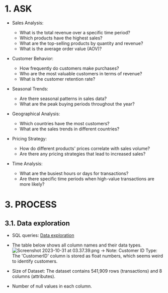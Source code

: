 # 1. ASK 
- Sales Analysis:

  - What is the total revenue over a specific time period?
  - Which products have the highest sales?
  - What are the top-selling products by quantity and revenue?
  - What is the average order value (AOV)?

- Customer Behavior:

  - How frequently do customers make purchases?
  - Who are the most valuable customers in terms of revenue?
  - What is the customer retention rate?

- Seasonal Trends:

  - Are there seasonal patterns in sales data?
  - What are the peak buying periods throughout the year?

- Geographical Analysis:

  - Which countries have the most customers?
  - What are the sales trends in different countries?

- Pricing Strategy:

  - How do different products' prices correlate with sales volume?
  - Are there any pricing strategies that lead to increased sales?

- Time Analysis:

  - What are the busiest hours or days for transactions?
  - Are there specific time periods when high-value transactions are more likely?
# 3. PROCESS 
## 3.1. Data exploration
- SQL queries: [Data exploration ](url)
- The table below shows all column names and their data types. 
![Screenshot 2023-10-31 at 03.37.39.png](attachment:d20075bc-583e-47ea-997d-df9268d406e0.png)
  -> Note: Customer ID Type: The 'CustomerID' column is stored as float numbers, which seems weird to identify customers.
- Size of Dataset: The dataset contains 541,909 rows (transactions) and 8 columns (attributes).



- Number of null values in each column.



